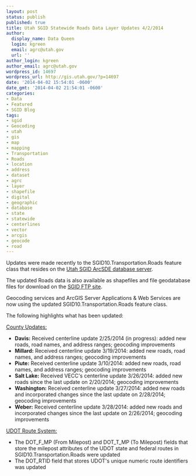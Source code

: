 ```yaml
---
layout: post
status: publish
published: true
title: Utah SGID Statewide Roads Data Layer Updates 4/2/2014
author:
  display_name: Data Queen
  login: kgreen
  email: agrc@utah.gov
  url: ''
author_login: kgreen
author_email: agrc@utah.gov
wordpress_id: 14697
wordpress_url: http://gis.utah.gov/?p=14697
date: '2014-04-02 15:54:01 -0600'
date_gmt: '2014-04-02 21:54:01 -0600'
categories:
- Data
- Featured
- SGID Blog
tags:
- sgid
- Geocoding
- utah
- gis
- map
- mapping
- Transportation
- Roads
- location
- address
- dataset
- agrc
- layer
- shapefile
- digital
- geographic
- database
- state
- statewide
- centerlines
- vector
- arcgis
- geocode
- road
---
```

<p>Updates were made recently to the SGID10.Transportation.Roads feature class that resides on the <a href="{{ "/data/how-to-connect-to-the-sgid-via-sde/" | prepend: site.baseurl }}">Utah SGID ArcSDE database server</a>.</p>
<p>The updated Roads data is also available as shapefiles and file geodatabase files for download on the <a href="ftp://ftp.agrc.utah.gov/UtahSGID_Vector/UTM12_NAD83/TRANSPORTATION/PackagedData/_Statewide/UtahRoadAndHighwaySystem/">SGID FTP site</a>.</p>
<p>Geocoding services and ArcGIS Server Applications & Web Services are now using the updated SGID10.Transportation.Roads feature class.</p>
<p>The following highlights what has been updated:</p>
<p><span style="text-decoration: underline;">County Updates:</span></p>
<ul>
<li><strong>Davis:</strong> Received centerline update 2/25/2014 (in progress): added new roads, road names, and address ranges; geocoding improvements</li>
<li><strong>Millard:</strong> Received centerline update 3/19/2014: added new roads, road names, and address ranges; geocoding improvements
<li><strong>Piute:</strong> Received centerline update 3/10/2014: added new roads, road names, and address ranges; geocoding improvements</li>
<li><strong>Salt Lake:</strong> Received VECC's centerline update 3/26/2014: added new roads since the last update on 2/20/2014; geocoding improvements</li>
<li><strong>Washington:</strong> Received centerline update 3/27/2014: added new roads and incorporated changes since the last update on 2/28/2014; geocoding improvements</li>
<li><strong>Weber:</strong> Received centerline update 3/28/2014: added new roads and incorporated changes since the last update on 2/26/2014; geocoding improvements</li>
</ul>
<p><span style="text-decoration: underline;">UDOT Route System:</span></p>
<ul>
<li>The DOT_F_MP (From Milepost) and DOT_T_MP (To Milepost) fields that store the milepost attributes of the UDOT state and federal routes in SGID10.Transportation.Roads were updated</li>
<li>The DOT_RTID field that stores UDOT's unique numeric route identifiers was updated</li>
</ul>
</ul>
</ul>
